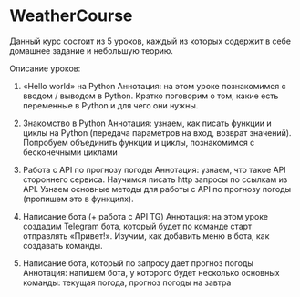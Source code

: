 # WeatherCourse

Данный курс состоит из 5 уроков, каждый из которых содержит в себе домашнее задание и небольшую теорию.

Описание уроков:

1. «Hello world» на Python
Аннотация: на этом уроке познакомимся с вводом / выводом в Python. Кратко поговорим о том, какие есть переменные в Python и для чего они нужны. 

2. Знакомство в Python
Аннотация: узнаем, как писать функции и циклы на Python (передача параметров на вход, возврат значений). Попробуем объединить функции и циклы, познакомимся с бесконечными циклами 

3. Работа с API по прогнозу погоды
Аннотация: узнаем, что такое API стороннего сервиса. Научимся писать http запросы по ссылкам из API. Узнаем основные методы для работы с 
API по прогнозу погоды (пропишем это в функциях).

4. Написание бота (+ работа с API TG)
Аннотация: на этом уроке создадим Telegram бота, который будет по команде старт отправлять «Привет!». Изучим, как добавить меню в бота, как создавать команды.

5. Написание бота, который по запросу дает прогноз погоды
Аннотация: напишем бота, у которого будет несколько основных команды: текущая погода, прогноз погоды на завтра
